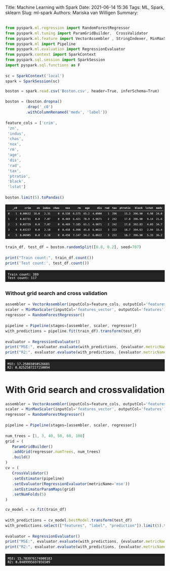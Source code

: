 Title: Machine Learning with Spark
Date: 2021-06-14 15:36
Tags: ML, Spark, sklearn
Slug: ml-spark
Authors: Mariska van Willigen
Summary:


``` js

from pyspark.ml.regression import RandomForestRegressor
from pyspark.ml.tuning import ParamGridBuilder,  CrossValidator
from pyspark.ml.feature import VectorAssembler , StringIndexer, MinMaxScaler
from pyspark.ml import Pipeline
from pyspark.ml.evaluation import RegressionEvaluator
from pyspark.context import SparkContext
from pyspark.sql.session import SparkSession
import pyspark.sql.functions as F

sc = SparkContext('local')
spark = SparkSession(sc)
```


```js
boston = spark.read.csv('Boston.csv', header=True, inferSchema=True)

boston = (boston.dropna()
         .drop('_c0')
         .withColumnRenamed('medv', 'label'))

feature_cols = ['crim',
 'zn',
 'indus',
 'chas',
 'nox',
 'rm',
 'age',
 'dis',
 'rad',
 'tax',
 'ptratio',
 'black',
 'lstat']

boston.limit(5).toPandas()
```
![](/images/mlspark/display.png)

```js
train_df, test_df = boston.randomSplit([0.8, 0.2], seed=707)

print("Train count:", train_df.count())
print('Test count:', test_df.count())
```
![](/images/mlspark/counts.png)

### Without grid search and cross validation
```js
assembler = VectorAssembler(inputCols=feature_cols, outputCol='features_vector')
scaler = MinMaxScaler(inputCol='features_vector', outputCol='features')
regressor = RandomForestRegressor()

pipeline = Pipeline(stages=[assembler, scaler, regressor])
with_predictions = pipeline.fit(train_df).transform(test_df)

evaluator = RegressionEvaluator()
print("MSE:", evaluator.evaluate(with_predictions, {evaluator.metricName: "mse"}))
print("R2:", evaluator.evaluate(with_predictions, {evaluator.metricName: "r2"}))
```
![](/images/mlspark/withoutgrid.png)

# With Grid search and crossvalidation
```js
assembler = VectorAssembler(inputCols=feature_cols, outputCol='features_vector')
scaler = MinMaxScaler(inputCol='features_vector', outputCol='features')
regressor = RandomForestRegressor()

pipeline = Pipeline(stages=[assembler, scaler, regressor])

num_trees = [1, 3, 40, 50, 60, 100]
grid = (
   ParamGridBuilder()
   .addGrid(regressor.numTrees, num_trees)
   .build()
)
cv = (
   CrossValidator()
   .setEstimator(pipeline)
   .setEvaluator(RegressionEvaluator(metricName='mse'))
   .setEstimatorParamMaps(grid)
   .setNumFolds(5)
)
```

```js
cv_model = cv.fit(train_df)

with_predictions = cv_model.bestModel.transform(test_df)
with_predictions.select(["features", "label", "prediction"]).limit(5).toPandas()

evaluator = RegressionEvaluator()
print("MSE:", evaluator.evaluate(with_predictions, {evaluator.metricName: "mse"}))
print("R2:", evaluator.evaluate(with_predictions, {evaluator.metricName: "r2"}))
```
![](/images/mlspark/withgrid.png)


